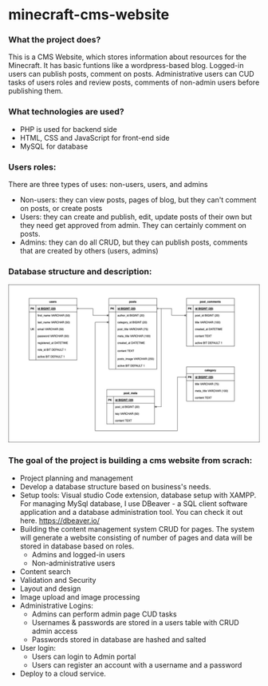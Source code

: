 # minecraft-cms-website

### What the project does?

This is a CMS Website, which stores information about resources for the Minecraft. It has basic funtions like a wordpress-based blog. Logged-in users can publish posts, comment on posts. Administrative users can CUD tasks of users roles and review posts, comments of non-admin users before publishing them.

### What technologies are used?

- PHP is used for backend side
- HTML, CSS and JavaScript for front-end side
- MySQL for database

### Users roles:

There are three types of uses: non-users, users, and admins

- Non-users: they can view posts, pages of blog, but they can't comment on posts, or create posts
- Users: they can create and publish, edit, update posts of their own but they need get approved from admin. They can certainly comment on posts.
- Admins: they can do all CRUD, but they can publish posts, comments that are created by others (users, admins)

### Database structure and description:

![My Image](./database/minecraft-blog.jpeg)

### The goal of the project is building a cms website from scrach:

- Project planning and management
- Develop a database structure based on business's needs.
- Setup tools: Visual studio Code extension, database setup with XAMPP. For managing MySql database, I use DBeaver - a SQL client software application and a database administration tool. You can check it out here. https://dbeaver.io/
- Building the content management system CRUD for pages. The system will generate a website consisting of number of pages and data will be stored in database based on roles.
  - Admins and logged-in users
  - Non-administrative users
- Content search
- Validation and Security
- Layout and design
- Image upload and image processing
- Administrative Logins:
  - Admins can perform admin page CUD tasks
  - Usernames & passwords are stored in a users table with CRUD admin access
  - Passwords stored in database are hashed and salted
- User login:
  - Users can login to Admin portal
  - Users can register an account with a username and a password
- Deploy to a cloud service.
